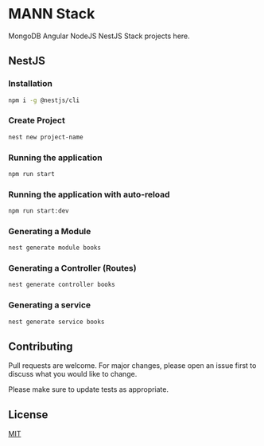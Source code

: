# MANN Stack

MongoDB Angular NodeJS NestJS Stack projects here.

## NestJS

### Installation

```bash
npm i -g @nestjs/cli
```

### Create Project

```bash
nest new project-name
```

### Running the application

```bash
npm run start
```

### Running the application with auto-reload

```bash
npm run start:dev
```

### Generating a Module

```bash
nest generate module books
```

### Generating a Controller (Routes)

```bash
nest generate controller books
```

### Generating a service

```bash
nest generate service books
```

## Contributing

Pull requests are welcome. For major changes, please open an issue first
to discuss what you would like to change.

Please make sure to update tests as appropriate.

## License

[MIT](https://choosealicense.com/licenses/mit/)
